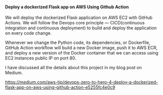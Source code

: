 #### Deploy a dockerized Flask app on AWS Using Github Action

We will deploy the dockerized Flask application on AWS EC2 with GitHub Actions. We will follow the Devops core principle — CICD(continuous integration and continuous deployment) to build and deploy the application on every code change.

Whenever we change the Python code, its dependencies, or Dockerfile, GitHub Action workflow will build a new Docker image, push it to AWS ECR, and deploy a new version of the Docker container that we can access using EC2 instances public IP on port 80.


I have discussed all the details about this project in my blog post on Medium.

https://medium.com/aws-tip/devops-zero-to-hero-4-deploy-a-dockerized-flask-app-on-aws-using-github-action-e5255fc4e0c9

